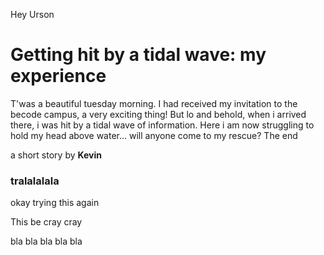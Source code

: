 Hey Urson
# Getting hit by a tidal wave: my experience
T'was a beautiful tuesday morning. I had received my invitation to the becode campus, a very exciting thing! But lo and behold, when i arrived there, i was hit by a tidal wave of information. Here i am now struggling to hold my head above water... will anyone come to my rescue? The end

a short story by **Kevin**
### tralalalala

okay trying this again

This be cray cray

bla bla bla bla bla
